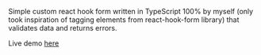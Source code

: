 Simple custom react hook form written in TypeScript 100% by myself (only took inspiration of tagging elements from react-hook-form library) that validates data and returns errors.

Live demo [here](https://react-custom-hook-form.vercel.app/)
